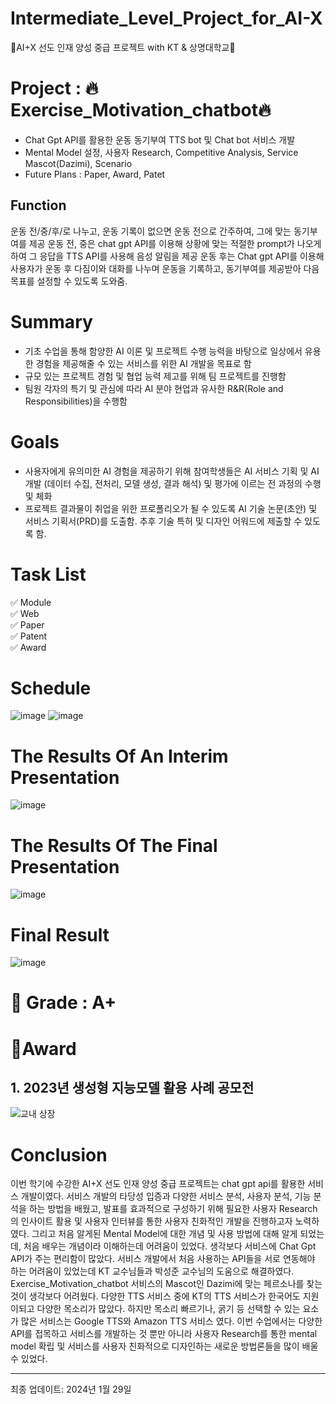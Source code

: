 # Intermediate_Level_Project_for_AI-X
🤖AI+X 선도 인재 양성 중급 프로젝트 with KT & 상명대학교🤖

# Project : 🔥Exercise_Motivation_chatbot🔥

  - Chat Gpt API를 활용한 운동 동기부여 TTS bot 및 Chat bot 서비스 개발
  - Mental Model 설정, 사용자 Research, Competitive Analysis, Service Mascot(Dazimi), Scenario
  - Future Plans : Paper, Award, Patet

## Function
운동 전/중/후/로 나누고, 운동 기록이 없으면 운동 전으로 간주하여, 그에 맞는 동기부여를 제공
운동 전, 중은 chat gpt API를 이용해 상황에 맞는 적절한 prompt가 나오게 하여 그 응답을 TTS API를 사용해 음성 알림을 제공
운동 후는 Chat gpt API를 이용해 사용자가 운동 후 다짐이와 대화를 나누며 운동을 기록하고, 동기부여를 제공받아 다음 목표를 설정할 수 있도록 도와줌.


# Summary

  - 기초 수업을 통해 함양한 AI 이론 및 프로젝트 수행 능력을 바탕으로 일상에서 유용한 경험을 제공해줄 수 있는 서비스를 위한 AI 개발을 목표로 함
  - 규모 있는 프로젝트 경험 및 협업 능력 제고를 위해 팀 프로젝트를 진행함
  - 팀원 각자의 특기 및 관심에 따라 AI 분야 현업과 유사한 R&R(Role and Responsibilities)을 수행함

# Goals
  - 사용자에게 유의미한 AI 경험을 제공하기 위해 참여학생들은 AI 서비스 기획 및 AI 개발 (데이터 수집, 전처리, 모델 생성, 결과 해석) 및 평가에 이르는 전 과정의 수행 및 체화
  - 프로젝트 결과물이 취업을 위한 프로폴리오가 될 수 있도록 AI 기술 논문(초안) 및 서비스 기획서(PRD)를 도출함. 추후 기술 특허 및 디자인 어워드에 제출할 수 있도록 함.

# Task List

  ✅ Module<br/>
  ✅ Web<br/>
  ✅ Paper<br/>
  ✅ Patent<br/>
  ✅ Award<br/>
  
  

# Schedule
![image](https://github.com/jinseok19/Intermediate_Level_Project_for_AI-X/assets/121952875/b8942d53-f952-4f66-ae23-caedcaaa22e3)
![image](https://github.com/jinseok19/Intermediate_Level_Project_for_AI-X/assets/121952875/6d202694-6eba-42c8-b149-578b0f79d28d)

# The Results Of An Interim Presentation
![image](https://github.com/jinseok19/Intermediate_Level_Project_for_AI-X/assets/121952875/0965afb5-60bd-4463-b257-01bfa1659891)

# The Results Of The Final Presentation
![image](https://github.com/jinseok19/Intermediate_Level_Project_for_AI-X/assets/121952875/91ee81ca-0f82-4591-93fa-8e3b88dd4d56)

# Final Result
![image](https://github.com/jinseok19/Intermediate_Level_Project_for_AI-X/assets/121952875/25137d33-201a-4d13-98a3-770075c6bb9f)


# 🎯 Grade : A+

# 🥇Award
## 1. 2023년 생성형 지능모델 활용 사례 공모전
![교내 상장](https://github.com/jinseok19/Intermediate_Level_Project_for_AI-X/assets/121952875/37865010-cd1b-4118-9148-d4ea7e0e51b8)

# Conclusion

이번 학기에 수강한 AI+X 선도 인재 양성 중급 프로젝트는 chat gpt api를 활용한 서비스 개발이였다. 서비스 개발의 타당성 입증과 다양한 서비스 분석, 사용자 분석, 기능 분석을 하는 방법을 배웠고, 발표를 효과적으로 구성하기 위해 필요한 사용자 Research의 인사이트 활용 및 사용자 인터뷰를 통한 사용자 친화적인 개발을 진행하고자 노력하였다. 그리고 처음 알게된 Mental Model에 대한 개념 및 사용 방법에 대해 알게 되었는데, 처음 배우는 개념이라 이해하는데 어려움이 있었다. 생각보다 서비스에 Chat Gpt API가 주는 편리함이 많았다. 서비스 개발에서 처음 사용하는 API들을 서로 연동해야 하는 어려움이 있었는데 KT 교수님들과 박성준 교수님의 도움으로 해결하였다. Exercise_Motivation_chatbot 서비스의 Mascot인 Dazimi에 맞는 페르소나를 찾는 것이 생각보다 어려웠다. 다양한 TTS 서비스 중에 KT의 TTS 서비스가 한국어도 지원이되고 다양한 목소리가 많았다. 하지만 목소리 빠르기나, 굵기 등 선택할 수 있는 요소가 많은 서비스는 Google TTS와 Amazon TTS 서비스 였다. 이번 수업에서는 다양한 API를 접목하고 서비스를 개발하는 것 뿐만 아니라 사용자 Research를 통한 mental model 확립 및 서비스를 사용자 친화적으로 디자인하는 새로운 방법론들을 많이 배울 수 있었다.


-------------------------------------------------------------------------------------------------------
최종 업데이트: 2024년 1월 29일







